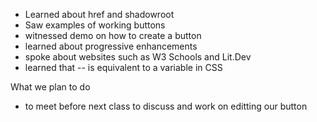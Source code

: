 - Learned about href and shadowroot
- Saw examples of working buttons
- witnessed demo on how to create a button
- learned about progressive enhancements 
- spoke about websites such as W3 Schools and Lit.Dev
- learned that -- is equivalent to a variable in CSS

What we plan to do
- to meet before next class to discuss and work on editting our button

